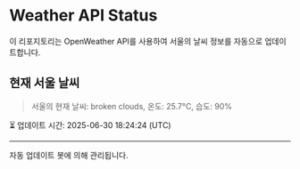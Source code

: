 
# Weather API Status

이 리포지토리는 OpenWeather API를 사용하여 서울의 날씨 정보를 자동으로 업데이트합니다.

## 현재 서울 날씨
> 서울의 현재 날씨: broken clouds, 온도: 25.7°C, 습도: 90%

⏳ 업데이트 시간: 2025-06-30 18:24:24 (UTC)

---
자동 업데이트 봇에 의해 관리됩니다.
